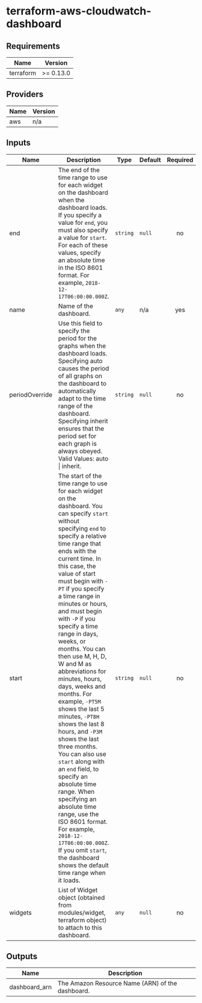 # terraform-aws-cloudwatch-dashboard

<!-- BEGINNING OF PRE-COMMIT-TERRAFORM DOCS HOOK -->
## Requirements

| Name | Version |
|------|---------|
| terraform | >= 0.13.0 |

## Providers

| Name | Version |
|------|---------|
| aws | n/a |

## Inputs

| Name | Description | Type | Default | Required |
|------|-------------|------|---------|:--------:|
| end | The end of the time range to use for each widget on the dashboard when the dashboard loads. If you specify a value for `end`, you must also specify a value for `start`. For each of these values, specify an absolute time in the ISO 8601 format. For example, `2018-12-17T06:00:00.000Z`. | `string` | `null` | no |
| name | Name of the dashboard. | `any` | n/a | yes |
| periodOverride | Use this field to specify the period for the graphs when the dashboard loads. Specifying auto causes the period of all graphs on the dashboard to automatically adapt to the time range of the dashboard. Specifying inherit ensures that the period set for each graph is always obeyed. Valid Values: auto \| inherit. | `string` | `null` | no |
| start | The start of the time range to use for each widget on the dashboard. You can specify `start` without specifying `end` to specify a relative time range that ends with the current time. In this case, the value of start must begin with `-PT` if you specify a time range in minutes or hours, and must begin with `-P` if you specify a time range in days, weeks, or months. You can then use M, H, D, W and M as abbreviations for minutes, hours, days, weeks and months. For example, `-PT5M` shows the last 5 minutes, `-PT8H` shows the last 8 hours, and `-P3M` shows the last three months. You can also use `start` along with an `end` field, to specify an absolute time range. When specifying an absolute time range, use the ISO 8601 format. For example, `2018-12-17T06:00:00.000Z`. If you omit `start`, the dashboard shows the default time range when it loads. | `string` | `null` | no |
| widgets | List of Widget object (obtained from modules/widget, terraform object) to attach to this dashboard. | `any` | `null` | no |

## Outputs

| Name | Description |
|------|-------------|
| dashboard\_arn | The Amazon Resource Name (ARN) of the dashboard. |

<!-- END OF PRE-COMMIT-TERRAFORM DOCS HOOK -->
